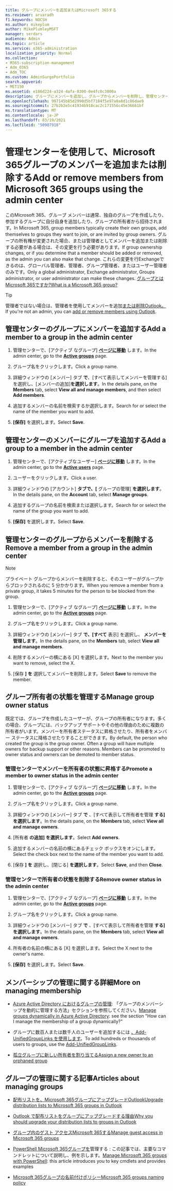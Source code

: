 ```yaml
---
title: グループにメンバーを追加またはMicrosoft 365する
ms.reviewer: arvaradh
f1.keywords: NOCSH
ms.author: mikeplum
author: MikePlumleyMSFT
manager: serdars
audience: Admin
ms.topic: article
ms.service: o365-administration
localization_priority: Normal
ms.collection:
- M365-subscription-management
- Adm_O365
- Adm_TOC
ms.custom: AdminSurgePortfolio
search.appverid:
- MET150
ms.assetid: e186d224-a324-4afa-8300-0e4fc0c3000a
description: グループにメンバーを追加し、グループからメンバーを削除し、管理センターでグループ所有者の状態Microsoft 365します。
ms.openlocfilehash: 997145b85d2990d5bf7184f5e97a0a8d1c86dae9
ms.sourcegitcommit: 27b2b2e5c41934b918cac2c171556c45e36661bf
ms.translationtype: MT
ms.contentlocale: ja-JP
ms.lasthandoff: 03/19/2021
ms.locfileid: "50907918"
---
```

# <a name="add-or-remove-members-from-microsoft-365-groups-using-the-admin-center"></a><span data-ttu-id="c91b0-103">管理センターを使用して、Microsoft 365グループのメンバーを追加または削除する</span><span class="sxs-lookup"><span data-stu-id="c91b0-103">Add or remove members from Microsoft 365 groups using the admin center</span></span>

<span data-ttu-id="c91b0-104">このMicrosoft 365、グループ メンバーは通常、独自のグループを作成したり、参加するグループに自分自身を追加したり、グループの所有者から招待されます。</span><span class="sxs-lookup"><span data-stu-id="c91b0-104">In Microsoft 365, group members typically create their own groups, add themselves to groups they want to join, or are invited by group owners.</span></span> <span data-ttu-id="c91b0-105">グループの所有権が変更された場合、または管理者としてメンバーを追加または削除する必要がある場合は、その変更を行う必要があります。</span><span class="sxs-lookup"><span data-stu-id="c91b0-105">If group ownership changes, or if you determine that a member should be added or removed, as the admin you can also make that change.</span></span> <span data-ttu-id="c91b0-106">これらの変更を行Exchangeできるのは、グローバル管理者、管理者、グループ管理者、またはユーザー管理者のみです。</span><span class="sxs-lookup"><span data-stu-id="c91b0-106">Only a global administrator, Exchange administrator, Groups administrator, or user administrator can make these changes.</span></span> [<span data-ttu-id="c91b0-107">グループとはMicrosoft 365ですか?</span><span class="sxs-lookup"><span data-stu-id="c91b0-107">What is a Microsoft 365 group?</span></span>](https://support.microsoft.com/office/b565caa1-5c40-40ef-9915-60fdb2d97fa2)

> [!TIP]
> <span data-ttu-id="c91b0-108">管理者ではない場合は、管理者を使用してメンバーを追加[または削除Outlook。](https://support.microsoft.com/office/3b650f4a-5c9b-4f94-a1bb-0cca4b1091de)</span><span class="sxs-lookup"><span data-stu-id="c91b0-108">If you're not an admin, you can [add or remove members using Outlook](https://support.microsoft.com/office/3b650f4a-5c9b-4f94-a1bb-0cca4b1091de).</span></span>
  
## <a name="add-a-member-to-a-group-in-the-admin-center"></a><span data-ttu-id="c91b0-109">管理センターのグループにメンバーを追加する</span><span class="sxs-lookup"><span data-stu-id="c91b0-109">Add a member to a group in the admin center</span></span>

1. <span data-ttu-id="c91b0-110">管理センターで、[アクティブ なグループ] [**ページに移動**](https://admin.microsoft.com/Adminportal/Home?#/groups) します。</span><span class="sxs-lookup"><span data-stu-id="c91b0-110">In the admin center, go to the [**Active groups**](https://admin.microsoft.com/Adminportal/Home?#/groups) page.</span></span>  

2. <span data-ttu-id="c91b0-111">グループ名をクリックします。</span><span class="sxs-lookup"><span data-stu-id="c91b0-111">Click a group name.</span></span>

3. <span data-ttu-id="c91b0-112">詳細ウィンドウの [メンバー] タブ **で**、[すべて表示してメンバーを管理する] を選択し、[メンバーの追加]**を選択します**。</span><span class="sxs-lookup"><span data-stu-id="c91b0-112">In the details pane, on the **Members** tab, select **View all and manage members**, and then select **Add members**.</span></span>

4. <span data-ttu-id="c91b0-113">追加するメンバーの名前を検索するか選択します。</span><span class="sxs-lookup"><span data-stu-id="c91b0-113">Search for or select the name of the member you want to add.</span></span>

5. <span data-ttu-id="c91b0-114">**[保存]** を選択します。</span><span class="sxs-lookup"><span data-stu-id="c91b0-114">Select **Save**.</span></span>

## <a name="add-a-group-to-a-member-in-the-admin-center"></a><span data-ttu-id="c91b0-115">管理センターのメンバーにグループを追加する</span><span class="sxs-lookup"><span data-stu-id="c91b0-115">Add a group to a member in the admin center</span></span>

1. <span data-ttu-id="c91b0-116">管理センターで、[アクティブなユーザー] [**ページに移動**](https://admin.microsoft.com/Adminportal/Home?#/users) します。</span><span class="sxs-lookup"><span data-stu-id="c91b0-116">In the admin center, go to the [**Active users**](https://admin.microsoft.com/Adminportal/Home?#/users) page.</span></span>  

2. <span data-ttu-id="c91b0-117">ユーザーをクリックします。</span><span class="sxs-lookup"><span data-stu-id="c91b0-117">Click a user.</span></span>

3. <span data-ttu-id="c91b0-118">詳細ウィンドウの [アカウント] **タブで、[** グループの管理] **を選択します**。</span><span class="sxs-lookup"><span data-stu-id="c91b0-118">In the details pane, on the **Account** tab, select **Manage groups**.</span></span>

4. <span data-ttu-id="c91b0-119">追加するグループの名前を検索または選択します。</span><span class="sxs-lookup"><span data-stu-id="c91b0-119">Search for or select the name of the group you want to add.</span></span>

5. <span data-ttu-id="c91b0-120">**[保存]** を選択します。</span><span class="sxs-lookup"><span data-stu-id="c91b0-120">Select **Save**.</span></span>

## <a name="remove-a-member-from-a-group-in-the-admin-center"></a><span data-ttu-id="c91b0-121">管理センターのグループからメンバーを削除する</span><span class="sxs-lookup"><span data-stu-id="c91b0-121">Remove a member from a group in the admin center</span></span>

> [!NOTE]
> <span data-ttu-id="c91b0-122">プライベート グループからメンバーを削除すると、そのユーザーがグループからブロックされるのに 5 分かかります。</span><span class="sxs-lookup"><span data-stu-id="c91b0-122">When you remove a member from a private group, it takes 5 minutes for the person to be blocked from the group.</span></span>

1. <span data-ttu-id="c91b0-123">管理センターで、[アクティブ なグループ] [**ページに移動**](https://admin.microsoft.com/Adminportal/Home?#/groups) します。</span><span class="sxs-lookup"><span data-stu-id="c91b0-123">In the admin center, go to the [**Active groups**](https://admin.microsoft.com/Adminportal/Home?#/groups) page.</span></span>  

2. <span data-ttu-id="c91b0-124">グループ名をクリックします。</span><span class="sxs-lookup"><span data-stu-id="c91b0-124">Click a group name.</span></span>

3. <span data-ttu-id="c91b0-125">詳細ウィンドウの [メンバー] タブ **で、[すべて** 表示] を選択し、 **メンバーを管理します**。</span><span class="sxs-lookup"><span data-stu-id="c91b0-125">In the details pane, on the **Members** tab, select **View all and manage members**.</span></span>

4. <span data-ttu-id="c91b0-126">削除するメンバーの横にある [X] を選択します。</span><span class="sxs-lookup"><span data-stu-id="c91b0-126">Next to the member you want to remove, select the X.</span></span>

5. <span data-ttu-id="c91b0-127">[保存 **] を** 選択してメンバーを削除します。</span><span class="sxs-lookup"><span data-stu-id="c91b0-127">Select **Save** to remove the member.</span></span>

## <a name="manage-group-owner-status"></a><span data-ttu-id="c91b0-128">グループ所有者の状態を管理する</span><span class="sxs-lookup"><span data-stu-id="c91b0-128">Manage group owner status</span></span>

<span data-ttu-id="c91b0-p102">既定では、グループを作成したユーザーが、グループの所有者になります。多くの場合、グループには、バックアップ サポートやその他の理由のために複数の所有者がいます。メンバーを所有者ステータスに昇格させたり、所有者をメンバー ステータスに降格させたりすることができます。</span><span class="sxs-lookup"><span data-stu-id="c91b0-p102">By default, the person who created the group is the group owner. Often a group will have multiple owners for backup support or other reasons. Members can be promoted to owner status and owners can be demoted to member status.</span></span>
  
### <a name="promote-a-member-to-owner-status-in-the-admin-center"></a><span data-ttu-id="c91b0-132">管理センターでメンバーを所有者の状態に昇格する</span><span class="sxs-lookup"><span data-stu-id="c91b0-132">Promote a member to owner status in the admin center</span></span>

1. <span data-ttu-id="c91b0-133">管理センターで、[アクティブ なグループ] [**ページに移動**](https://admin.microsoft.com/Adminportal/Home?#/groups) します。</span><span class="sxs-lookup"><span data-stu-id="c91b0-133">In the admin center, go to the [**Active groups**](https://admin.microsoft.com/Adminportal/Home?#/groups) page.</span></span>  

2. <span data-ttu-id="c91b0-134">グループ名をクリックします。</span><span class="sxs-lookup"><span data-stu-id="c91b0-134">Click a group name.</span></span>

3. <span data-ttu-id="c91b0-135">詳細ウィンドウの [メンバー] タブ **で** 、[すべて表示して所有者を管理 **する] を選択します**。</span><span class="sxs-lookup"><span data-stu-id="c91b0-135">In the details pane, on the **Members** tab, select **View all and manage owners**.</span></span>

4. <span data-ttu-id="c91b0-136">[所有者 **の追加] を選択します**。</span><span class="sxs-lookup"><span data-stu-id="c91b0-136">Select **Add owners**.</span></span>

5. <span data-ttu-id="c91b0-137">追加するメンバーの名前の横にあるチェック ボックスをオンにします。</span><span class="sxs-lookup"><span data-stu-id="c91b0-137">Select the check box next to the name of the member you want to add.</span></span>

6. <span data-ttu-id="c91b0-138">[保存 **] を** 選択し、[閉じる] **を選択します**。</span><span class="sxs-lookup"><span data-stu-id="c91b0-138">Select **Save**, and then **Close**.</span></span>

### <a name="remove-owner-status-in-the-admin-center"></a><span data-ttu-id="c91b0-139">管理センターで所有者の状態を削除する</span><span class="sxs-lookup"><span data-stu-id="c91b0-139">Remove owner status in the admin center</span></span>

1. <span data-ttu-id="c91b0-140">管理センターで、[アクティブ なグループ] [**ページに移動**](https://admin.microsoft.com/Adminportal/Home?#/groups) します。</span><span class="sxs-lookup"><span data-stu-id="c91b0-140">In the admin center, go to the [**Active groups**](https://admin.microsoft.com/Adminportal/Home?#/groups) page.</span></span>  

2. <span data-ttu-id="c91b0-141">グループ名をクリックします。</span><span class="sxs-lookup"><span data-stu-id="c91b0-141">Click a group name.</span></span>

3. <span data-ttu-id="c91b0-142">詳細ウィンドウの [メンバー] タブ **で** 、[すべて表示して所有者を管理 **する] を選択します**。</span><span class="sxs-lookup"><span data-stu-id="c91b0-142">In the details pane, on the **Members** tab, select **View all and manage owners**.</span></span>

4. <span data-ttu-id="c91b0-143">所有者の名前の横にある [X] を選択します。</span><span class="sxs-lookup"><span data-stu-id="c91b0-143">Select the X next to the owner's name.</span></span>

5. <span data-ttu-id="c91b0-144">**[保存]** を選択します。</span><span class="sxs-lookup"><span data-stu-id="c91b0-144">Select **Save**.</span></span>

## <a name="more-on-managing-membership"></a><span data-ttu-id="c91b0-145">メンバーシップの管理に関する詳細</span><span class="sxs-lookup"><span data-stu-id="c91b0-145">More on managing membership</span></span>

- <span data-ttu-id="c91b0-146">[Azure Active Directory におけるグループの管理](/azure/active-directory/fundamentals/active-directory-groups-create-azure-portal): 「グループのメンバーシップを動的に管理する方法」セクションを参照してください。</span><span class="sxs-lookup"><span data-stu-id="c91b0-146">[Manage groups dynamically in Azure Active Directory](/azure/active-directory/fundamentals/active-directory-groups-create-azure-portal): see the section "How can I manage the membership of a group dynamically?"</span></span>

- <span data-ttu-id="c91b0-147">グループに数百人または数千人のユーザーを追加するには [、Add-UnifiedGroupLinks を使用します](/powershell/module/exchange/add-unifiedgrouplinks)。</span><span class="sxs-lookup"><span data-stu-id="c91b0-147">To add hundreds or thousands of users to groups, use the [Add-UnifiedGroupLinks](/powershell/module/exchange/add-unifiedgrouplinks).</span></span>

- [<span data-ttu-id="c91b0-148">孤立グループに新しい所有者を割り当てる</span><span class="sxs-lookup"><span data-stu-id="c91b0-148">Assign a new owner to an orphaned group</span></span>](https://support.microsoft.com/office/86bb3db6-8857-45d1-95c8-f6d540e45732)

## <a name="articles-about-managing-groups"></a><span data-ttu-id="c91b0-149">グループの管理に関する記事</span><span class="sxs-lookup"><span data-stu-id="c91b0-149">Articles about managing groups</span></span>

- [<span data-ttu-id="c91b0-150">配布リストを、Microsoft 365グループにアップグレードOutlook</span><span class="sxs-lookup"><span data-stu-id="c91b0-150">Upgrade distribution lists to Microsoft 365 groups in Outlook</span></span>](../manage/upgrade-distribution-lists.md)

- [<span data-ttu-id="c91b0-151">Outlook で配布リストをグループにアップグレードする理由</span><span class="sxs-lookup"><span data-stu-id="c91b0-151">Why you should upgrade your distribution lists to groups in Outlook</span></span>](https://support.microsoft.com/office/7fb3d880-593b-4909-aafa-950dd50ce188)

- [<span data-ttu-id="c91b0-152">グループ内のゲスト アクセスMicrosoft 365する</span><span class="sxs-lookup"><span data-stu-id="c91b0-152">Manage guest access in Microsoft 365 groups</span></span>](manage-guest-access-in-groups.md)

- <span data-ttu-id="c91b0-153">[PowerShell Microsoft 365グループを](../../enterprise/manage-microsoft-365-groups-with-powershell.md)管理する : この記事では、主要なコマンドレットについて説明し、例を示します。</span><span class="sxs-lookup"><span data-stu-id="c91b0-153">[Manage Microsoft 365 groups with PowerShell](../../enterprise/manage-microsoft-365-groups-with-powershell.md): this article introduces you to key cmdlets and provides examples</span></span>

- [<span data-ttu-id="c91b0-154">Microsoft 365グループの名前付けポリシー</span><span class="sxs-lookup"><span data-stu-id="c91b0-154">Microsoft 365 groups naming policy</span></span>](../../solutions/groups-naming-policy.md)